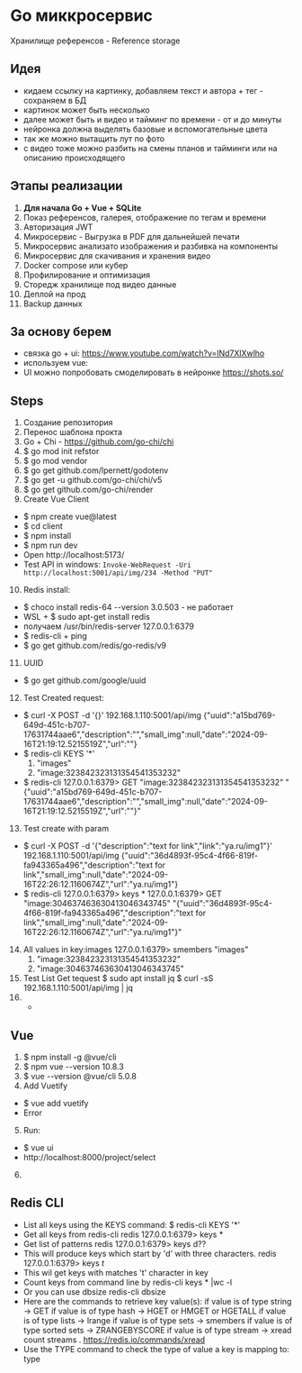 # Go миккросервис
Хранилище референсов - Reference storage

## Идея
- кидаем ссылку на картинку, добавляем текст и автора + тег - сохраняем в БД
- картинок может быть несколько
- далее может быть и видео и тайминг по времени - от и до минуты
- нейронка должна выделять базовые и вспомогательные цвета
- так же можно вытащить лут по фото
- с видео тоже можно разбить на смены планов и тайминги или на описанию происходящего

## Этапы реализации
1. **Для начала Go + Vue + SQLite**
2. Показ референсов, галерея, отображение по тегам и времени
3. Авторизация JWT
4. Микросервис - Выгрузка в PDF для дальнейшей печати
5. Микросервис анализато изображения и разбивка на компоненты 
6. Микросервис для скачивания и хранения видео
7. Docker compose или кубер
8. Профилирование и оптимизация
9. Сторедж хранилище под видео данные 
10. Деплой на прод
11. Backup данных

## За основу берем 
- связка go + ui: https://www.youtube.com/watch?v=lNd7XlXwlho
- используем vue:
- UI можно попробовать смоделировать в нейронке https://shots.so/

## Steps
1. Создание репозитория
2. Перенос шаблона прокта
3. Go + Chi - https://github.com/go-chi/chi
4. $ go mod init refstor
5. $ go mod vendor
6. $ go get github.com/lpernett/godotenv
7. $ go get -u github.com/go-chi/chi/v5
8. $ go get github.com/go-chi/render
9. Create Vue Client
- $ npm create vue@latest
- $ cd client
- $ npm install
- $ npm run dev
- Open http://localhost:5173/
- Test API in windows: ```Invoke-WebRequest -Uri http://localhost:5001/api/img/234 -Method "PUT"```
10. Redis install:
- $ choco install redis-64 --version 3.0.503 - не работает
- WSL + $ sudo apt-get install redis
- получаем  /usr/bin/redis-server 127.0.0.1:6379
- $ redis-cli  +  ping
- $ go get github.com/redis/go-redis/v9
11. UUID
- $ go get github.com/google/uuid
12. Test Created request:
- $ curl -X POST -d '{}' 192.168.1.110:5001/api/img
  {"uuid":"a15bd769-649d-451c-b707-17631744aae6","description":"","small_img":null,"date":"2024-09-16T21:19:12.5215519Z","url":""}
- $ redis-cli KEYS '*'
  1) "images"
  2) "image:323842323131354541353232"
- $ redis-cli
  127.0.0.1:6379> GET "image:323842323131354541353232"
  "{\"uuid\":\"a15bd769-649d-451c-b707-17631744aae6\",\"description\":\"\",\"small_img\":null,\"date\":\"2024-09-16T21:19:12.5215519Z\",\"url\":\"\"}"
13. Test create with param
- $ curl -X POST -d '{"description":"text for link","link":"ya.ru/img1"}' 192.168.1.110:5001/api/img
  {"uuid":"36d4893f-95c4-4f66-819f-fa943365a496","description":"text for link","small_img":null,"date":"2024-09-16T22:26:12.1160674Z","url":"ya.ru/img1"}
- $ redis-cli
  127.0.0.1:6379> keys *
  127.0.0.1:6379> GET "image:304637463630413046343745"
  "{\"uuid\":\"36d4893f-95c4-4f66-819f-fa943365a496\",\"description\":\"text for link\",\"small_img\":null,\"date\":\"2024-09-16T22:26:12.1160674Z\",\"url\":\"ya.ru/img1\"}"
14. All values in key:images
    127.0.0.1:6379> smembers "images"
    1) "image:323842323131354541353232"
    2) "image:304637463630413046343745"
15. Test List Get tequest
    $ sudo apt  install jq
    $ curl -sS 192.168.1.110:5001/api/img | jq
16. -
 
    

## Vue
1. $ npm install -g @vue/cli
2. $ npm vue --version
  10.8.3
3. $ vue --version
   @vue/cli 5.0.8
4. Add Vuetify
- $ vue add vuetify
- Error
5. Run:
- $ vue ui
- http://localhost:8000/project/select
6. 

## Redis CLI
- List all keys using the KEYS command:
  $ redis-cli KEYS '*'
- Get all keys from redis-cli
  redis 127.0.0.1:6379> keys *
- Get list of patterns
  redis 127.0.0.1:6379> keys d??
- This will produce keys which start by 'd' with three characters.
  redis 127.0.0.1:6379> keys *t*
- This wil get keys with matches 't' character in key
- Count keys from command line by
  redis-cli keys * |wc -l 
- Or you can use dbsize
  redis-cli dbsize
- Here are the commands to retrieve key value(s):
  if value is of type string -> GET <key>
  if value is of type hash -> HGET or HMGET or HGETALL <key>
  if value is of type lists -> lrange <key> <start> <end>
  if value is of type sets -> smembers <key>
  if value is of type sorted sets -> ZRANGEBYSCORE <key> <min> <max>
  if value is of type stream -> xread count <count> streams <key> <ID>. https://redis.io/commands/xread
- Use the TYPE command to check the type of value a key is mapping to:
  type <key>




